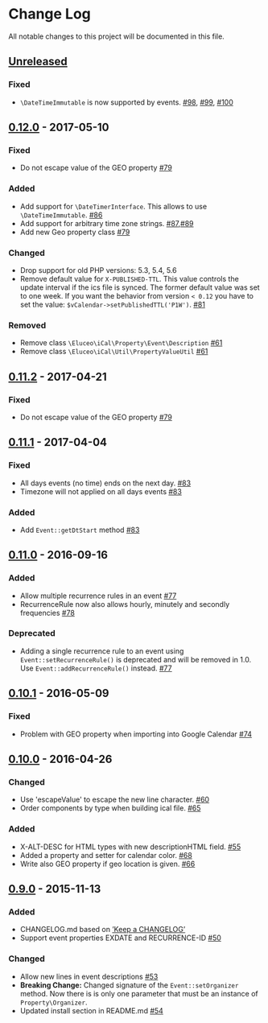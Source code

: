 # Change Log
All notable changes to this project will be documented in this file.

## [Unreleased]
### Fixed
- `\DateTimeImmutable` is now supported by events. [#98](https://github.com/markuspoerschke/iCal/pull/98), [#99](https://github.com/markuspoerschke/iCal/pull/99), [#100](https://github.com/markuspoerschke/iCal/pull/100)

## [0.12.0] - 2017-05-10
### Fixed
- Do not escape value of the GEO property [#79](https://github.com/markuspoerschke/iCal/pull/79)

### Added
- Add support for `\DateTimerInterface`. This allows to use `\DateTimeImmutable`. [#86](https://github.com/markuspoerschke/iCal/issues/86)
- Add support for arbitrary time zone strings. [#87](https://github.com/markuspoerschke/iCal/issues/86),[#89](https://github.com/markuspoerschke/iCal/issues/86)
- Add new Geo property class [#79](https://github.com/markuspoerschke/iCal/pull/79)

### Changed
- Drop support for old PHP versions: 5.3, 5.4, 5.6
- Remove default value for `X-PUBLISHED-TTL`. This value controls the update interval if the ics file is synced. 
The former default value was set to one week. If you want the behavior from version `< 0.12` you have to set the value: 
`$vCalendar->setPublishedTTL('P1W')`. [#81](https://github.com/markuspoerschke/iCal/pull/81)

### Removed
- Remove class `\Eluceo\iCal\Property\Event\Description` [#61](https://github.com/markuspoerschke/iCal/pull/61)
- Remove class `\Eluceo\iCal\Util\PropertyValueUtil` [#61](https://github.com/markuspoerschke/iCal/pull/61)

## [0.11.2] - 2017-04-21
### Fixed
- Do not escape value of the GEO property [#79](https://github.com/markuspoerschke/iCal/pull/79)

## [0.11.1] - 2017-04-04
### Fixed
- All days events (no time) ends on the next day. [#83](https://github.com/markuspoerschke/iCal/pull/83)
- Timezone will not applied on all days events [#83](https://github.com/markuspoerschke/iCal/pull/83)

### Added
- Add `Event::getDtStart` method [#83](https://github.com/markuspoerschke/iCal/pull/83)

## [0.11.0] - 2016-09-16
### Added
- Allow multiple recurrence rules in an event [#77](https://github.com/markuspoerschke/iCal/pull/77)
- RecurrenceRule now also allows hourly, minutely and secondly frequencies [#78](https://github.com/markuspoerschke/iCal/pull/78)

### Deprecated
- Adding a single recurrence rule to an event using `Event::setRecurrenceRule()` is deprecated and will be removed in 1.0. Use `Event::addRecurrenceRule()` instead. [#77](https://github.com/markuspoerschke/iCal/pull/77)

## [0.10.1] - 2016-05-09
### Fixed
- Problem with GEO property when importing into Google Calendar [#74](https://github.com/markuspoerschke/iCal/pull/74)

## [0.10.0] - 2016-04-26
### Changed
- Use 'escapeValue' to escape the new line character. [#60](https://github.com/markuspoerschke/iCal/pull/60)
- Order components by type when building ical file. [#65](https://github.com/markuspoerschke/iCal/pull/65)

### Added
- X-ALT-DESC for HTML types with new descriptionHTML field. [#55](https://github.com/markuspoerschke/iCal/pull/55)
- Added a property and setter for calendar color. [#68](https://github.com/markuspoerschke/iCal/pull/68)
- Write also GEO property if geo location is given. [#66](https://github.com/markuspoerschke/iCal/pull/66)

## [0.9.0] - 2015-11-13
### Added
- CHANGELOG.md based on [’Keep a CHANGELOG’](https://github.com/olivierlacan/keep-a-changelog)
- Support event properties EXDATE and RECURRENCE-ID [#50](https://github.com/markuspoerschke/iCal/pull/53)

### Changed
- Allow new lines in event descriptions [#53](https://github.com/markuspoerschke/iCal/pull/53)
- **Breaking Change:** Changed signature of the ```Event::setOrganizer``` method. Now there is is only one parameter that must be an instance of ```Property\Organizer```.
- Updated install section in README.md [#54](https://github.com/markuspoerschke/iCal/pull/53)

[Unreleased]: https://github.com/markuspoerschke/iCal/compare/0.12.0...master
[0.12.0]: https://github.com/markuspoerschke/iCal/compare/0.11.0...0.12.0
[0.11.2]: https://github.com/markuspoerschke/iCal/compare/0.11.1...0.11.2
[0.11.1]: https://github.com/markuspoerschke/iCal/compare/0.11.0...0.11.1
[0.11.0]: https://github.com/markuspoerschke/iCal/compare/0.10.1...0.11.0
[0.10.1]: https://github.com/markuspoerschke/iCal/compare/0.10.0...0.10.1
[0.10.0]: https://github.com/markuspoerschke/iCal/compare/0.9.0...0.10.0
[0.9.0]: https://github.com/markuspoerschke/iCal/compare/0.8.0...0.9.0
